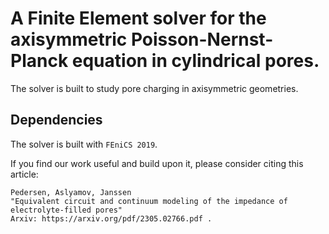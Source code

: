 # A Finite Element solver for the axisymmetric Poisson-Nernst-Planck equation in cylindrical pores.
The solver is built to study pore charging in axisymmetric geometries.

## Dependencies
The solver is built with `FEniCS 2019`.


If you find our work useful and build upon it, please consider citing this article:

```
Pedersen, Aslyamov, Janssen
"Equivalent circuit and continuum modeling of the impedance of electrolyte-filled pores"
Arxiv: https://arxiv.org/pdf/2305.02766.pdf .
```
